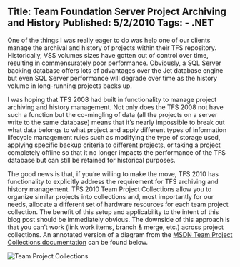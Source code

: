 Title: Team Foundation Server Project Archiving and History
Published: 5/2/2010
Tags:
    - .NET
---
One of the things I was really eager to do was help one of our clients manage the archival and history of projects within their TFS repository. Historically, VSS volumes sizes have gotten out of control over time, resulting in commensurately poor performance. Obviously, a SQL Server backing database offers lots of advantages over the Jet database engine but even SQL Server performance will degrade over time as the history volume in long-running projects backs up.

I was hoping that TFS 2008 had built in functionality to manage project archiving and history management. Not only does the TFS 2008 not have such a function but the co-mingling of data (all the projects on a server write to the same database) means that it’s nearly impossible to break out what data belongs to what project and apply different types of information lifecycle management rules such as modifying the type of storage used, applying specific backup criteria to different projects, or taking a project completely offline so that it no longer impacts the performance of the TFS database but can still be retained for historical purposes.

The good news is that, if you’re willing to make the move, TFS 2010 has functionality to explicitly address the requirement for TFS archiving and history management. TFS 2010 Team Project Collections allow you to organize similar projects into collections and, most importantly for our needs, allocate a different set of hardware resources for each team project collection. The benefit of this setup and applicability to the intent of this blog post should be immediately obvious. The downside of this approach is that you can’t work (link work items, branch & merge, etc.) across project collections. An annotated version of a diagram from the [MSDN Team Project Collections documentation](https://docs.microsoft.com/en-us/azure/devops/server/admin/manage-project-collections?view=azure-devops-2020&viewFallbackFrom=azure-devops) can be found below.

![Team Project Collections](https://s3.amazonaws.com/s3.beckshome.com/20100502-Team-Project-Collections.png)